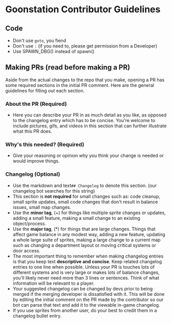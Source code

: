 # Goonstation Contributor Guidelines

## Code

* Don't use `goto`, you fiend
* Don't use `:` (if you need to, please get permission from a Developer)
* Use SPAWN_DBG() instead of spawn()

## Making PRs (read before making a PR)
Aside from the actual changes to the repo that you make, opening a PR has some required sections in the initial PR comment. Here are the general guidelines for filling out each section.

### About the PR (Required)
- Here you can describe your PR in as much detail as you like, as opposed to the changelog entry which has to be concise. You're welcome to include pictures, gifs, and videos in this section that can further illustrate what this PR does.

### Why's this needed? (Required)
- Give your reasoning or opinion why you think your change is needed or would improve things.

### Changelog (Optional)
* Use the markdown and text`## Changelog` to denote this section. (our changelog bot searches for this string)
* This section is **not required** for small changes such as: code cleanup, small sprite updates, small code changes that don't result in balance issues, small map changes.
* Use the **minor tag**, (+) for things like multiple sprite changes or updates, adding a small feature, making a small change to an existing object/process.
* Use the **major tag**, (*) for things that are large changes. Things that affect game balance in any modest way, adding a new feature, updating a whole large suite of sprites, making a large change to a current map such as changing a department layout or moving critical systems or door access.
* The most important thing to remember when making changelog entries is that you keep text **descriptive and concise**. Keep related changelog entries to one line when possible. Unless your PR is touches lots of different systems and is very large or makes lots of balance changes, you'll likely never need more than 3 lines or sentences. Think of what information will be relevant to a player.
* Your suggested changelog can be changed by devs prior to being merged if the merging developer is dissatisfied with it. This will be done by editing the initial comment on the PR made by the contributor so our bot can parse that text and add it to the viewable in-game changelog.
* If you use sprites from another user, do your best to credit them in a changelog bullet entry.

